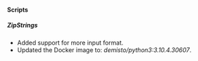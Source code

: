 
#### Scripts
##### ZipStrings
- Added support for more input format.
- Updated the Docker image to: *demisto/python3:3.10.4.30607*.
